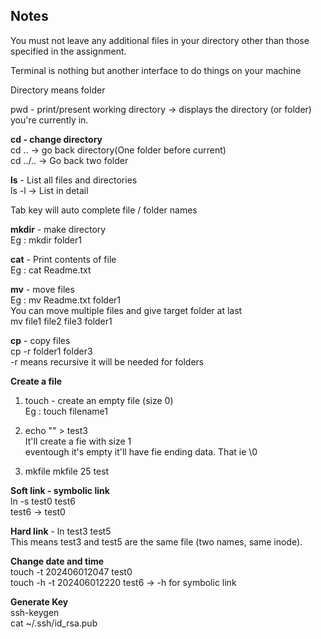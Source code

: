 ## Notes

You must not leave any additional files in your directory other than those specified in the assignment.

Terminal is nothing but another interface to do things on your machine

Directory means folder

pwd - print/present working directory -> displays the directory (or folder) you're currently in.

**cd - change directory**  
cd .. -> go back directory(One folder before current)  
cd ../.. -> Go back two folder

**ls** - List all files and directories  
ls -l -> List in detail

Tab key will auto complete file / folder names

**mkdir** - make directory  
Eg : mkdir folder1

**cat** - Print contents of file  
Eg : cat Readme.txt

**mv** - move files  
Eg : mv Readme.txt folder1  
You can move multiple files and give target folder at last  
mv file1 file2 file3 folder1

**cp** - copy files  
cp -r folder1 folder3  
-r means recursive it will be needed for folders

**Create a file**

1. touch - create an empty file (size 0)  
Eg : touch filename1

2. echo "" > test3  
It'll create a fie with size 1  
eventough it's empty it'll have fie ending data. That ie \0

3. mkfile <fileszie> <filename>
mkfile 25 test

**Soft link - symbolic link**  
ln -s test0 test6  
test6 -> test0

**Hard link**  - ln test3 test5  
This means test3 and test5 are the same file (two names, same inode).

**Change date and time**  
touch -t 202406012047 test0  
touch -h -t 202406012220 test6   -> -h for symbolic link

**Generate Key**  
ssh-keygen  
cat ~/.ssh/id_rsa.pub  
